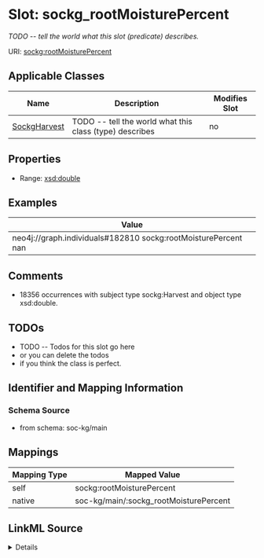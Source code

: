 

# Slot: sockg_rootMoisturePercent


_TODO -- tell the world what this slot (predicate) describes._





URI: [sockg:rootMoisturePercent](http://www.semanticweb.org/sockg/ontologies/2024/0/soil-carbon-ontology/rootMoisturePercent)



<!-- no inheritance hierarchy -->





## Applicable Classes

| Name | Description | Modifies Slot |
| --- | --- | --- |
| [SockgHarvest](../classes/SockgHarvest.md) | TODO -- tell the world what this class (type) describes |  no  |







## Properties

* Range: [xsd:double](http://www.w3.org/2001/XMLSchema#double)






## Examples

| Value |
| --- |
| neo4j://graph.individuals#182810 sockg:rootMoisturePercent nan |

## Comments

* 18356 occurrences with subject type sockg:Harvest and object type xsd:double.

## TODOs

* TODO -- Todos for this slot go here
* or you can delete the todos
* if you think the class is perfect.

## Identifier and Mapping Information







### Schema Source


* from schema: soc-kg/main




## Mappings

| Mapping Type | Mapped Value |
| ---  | ---  |
| self | sockg:rootMoisturePercent |
| native | soc-kg/main/:sockg_rootMoisturePercent |




## LinkML Source

<details>
```yaml
name: sockg_rootMoisturePercent
description: TODO -- tell the world what this slot (predicate) describes.
todos:
- TODO -- Todos for this slot go here
- or you can delete the todos
- if you think the class is perfect.
comments:
- 18356 occurrences with subject type sockg:Harvest and object type xsd:double.
examples:
- value: neo4j://graph.individuals#182810 sockg:rootMoisturePercent nan
from_schema: soc-kg/main
rank: 1000
slot_uri: sockg:rootMoisturePercent
alias: sockg_rootMoisturePercent
domain_of:
- sockg_Harvest
range: double

```
</details>